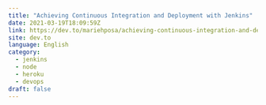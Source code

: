 ```yaml
---
title: "Achieving Continuous Integration and Deployment with Jenkins"
date: 2021-03-19T18:09:59Z
link: https://dev.to/mariehposa/achieving-continuous-integration-and-deployment-with-jenkins-4d6k?utm_medium=RSS&utm_source=news.12bit.vn
site: dev.to
language: English
category:
  - jenkins
  - node
  - heroku
  - devops
draft: false
---
```


